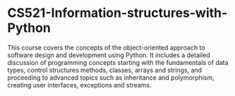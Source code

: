 # CS521-Information-structures-with-Python
This course covers the concepts of the object-oriented approach to software design and development using Python. It includes a detailed discussion of programming concepts starting with the fundamentals of data types, control structures methods, classes, arrays and strings, and proceeding to advanced topics such as inheritance and polymorphism, creating user interfaces, exceptions and streams.
